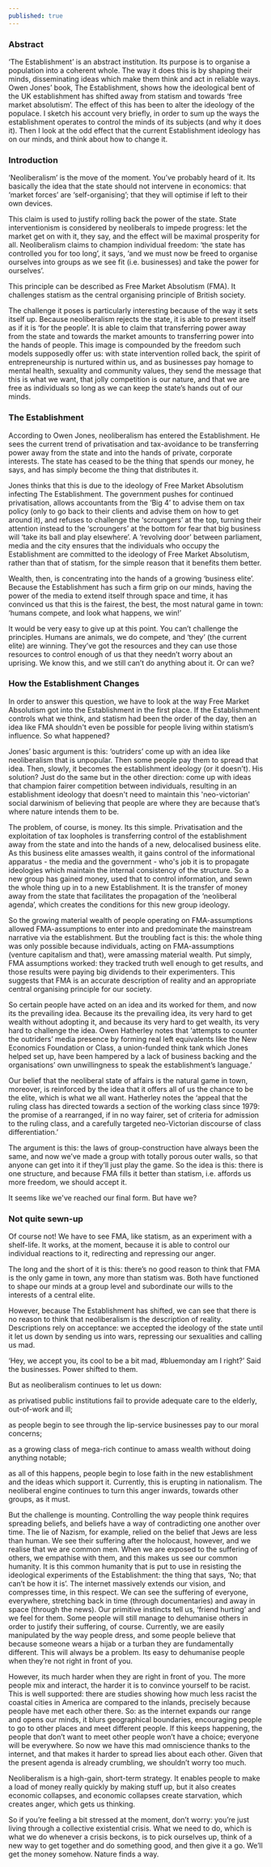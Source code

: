 ```yaml
---
published: true
---
```

### Abstract
‘The Establishment’ is an abstract institution. Its purpose is to organise a population into a coherent whole. The way it does this is by shaping their minds, disseminating ideas which make them think and act in reliable ways. Owen Jones’ book, The Establishment, shows how the ideological bent of the UK establishment has shifted away from statism and towards ‘free market absolutism’. The effect of this has been to alter the ideology of the populace. I sketch his account very briefly, in order to sum up the ways the establishment operates to control the minds of its subjects (and why it does it). Then I look at the odd effect that the current Establishment ideology has on our minds, and think about how to change it.

### Introduction
‘Neoliberalism’ is the move of the moment. You’ve probably heard of it. Its basically the idea that the state should not intervene in economics: that ‘market forces’ are ‘self-organising’; that they will optimise if left to their own devices.

This claim is used to justify rolling back the power of the state. State interventionism is considered by neoliberals to impede progress: let the market get on with it, they say, and the effect will be maximal prosperity for all. Neoliberalism claims to champion individual freedom: ‘the state has controlled you for too long’, it says, ‘and we must now be freed to organise ourselves into groups as we see fit (i.e. businesses) and take the power for ourselves’.

This principle can be described as Free Market Absolutism (FMA). It challenges statism as the central organising principle of British society.

The challenge it poses is particularly interesting because of the way it sets itself up. Because neoliberalism rejects the state, it is able to present itself as if it is ‘for the people’. It is able to claim that transferring power away from the state and towards the market amounts to transferring power into the hands of people. This image is compounded by the freedom such models supposedly offer us: with state intervention rolled back, the spirit of entrepreneurship is nurtured within us, and as businesses pay homage to mental health, sexuality and community values, they send the message that this is what we want, that jolly competition is our nature, and that we are free as individuals so long as we can keep the state’s hands out of our minds.

### The Establishment
According to Owen Jones, neoliberalism has entered the Establishment. He sees the current trend of privatisation and tax-avoidance to be transferring power away from the state and into the hands of private, corporate interests. The state has ceased to be the thing that spends our money, he says, and has simply become the thing that distributes it.

Jones thinks that this is due to the ideology of Free Market Absolutism infecting The Establishment. The government pushes for continued privatisation, allows accountants from the ‘Big 4’ to advise them on tax policy (only to go back to their clients and advise them on how to get around it), and refuses to challenge the ‘scroungers’ at the top, turning their attention instead to the ‘scroungers’ at the bottom for fear that big business will ‘take its ball and play elsewhere’. A ‘revolving door’ between parliament, media and the city ensures that the individuals who occupy the Establishment are committed to the ideology of Free Market Absolutism, rather than that of statism, for the simple reason that it benefits them better. 

Wealth, then, is concentrating into the hands of a growing ‘business elite’. Because the Establishment has such a firm grip on our minds, having the power of the media to extend itself through space and time, it has convinced us that this is the fairest, the best, the most natural game in town: ‘humans compete, and look what happens, we win!’

It would be very easy to give up at this point. You can’t challenge the principles. Humans are animals, we do compete, and ‘they’ (the current elite) are winning. They’ve got the resources and they can use those resources to control enough of us that they needn’t worry about an uprising. We know this, and we still can’t do anything about it. Or can we?

### How the Establishment Changes

In order to answer this question, we have to look at the way Free Market Absolutism got into the Establishment in the first place. If the Establishment controls what we think, and statism had been the order of the day, then an idea like FMA shouldn't even be possible for people living within statism’s influence. So what happened?

Jones’ basic argument is this: ‘outriders’ come up with an idea like neoliberalism that is unpopular. Then some people pay them to spread that idea. Then, slowly, it becomes the establishment ideology (or it doesn’t). His solution? Just do the same but in the other direction: come up with ideas that champion fairer competition between individuals, resulting in an establishment ideology that doesn't need to maintain this 'neo-victorian' social darwinism of believing that people are where they are because that’s where nature intends them to be.

The problem, of course, is money. Its this simple. Privatisation and the exploitation of tax loopholes is transferring control of the establishment away from the state and into the hands of a new, delocalised business elite. As this business elite amasses wealth, it gains control of the informational apparatus - the media and the government - who's job it is to propagate ideologies which maintain the internal consistency of the structure. So a new group has gained money, used that to control information, and sewn the whole thing up in to a new Establishment. It is the transfer of money away from the state that facilitates the propagation of the ‘neoliberal agenda’, which creates the conditions for this new group ideology.

So the growing material wealth of people operating on FMA-assumptions allowed FMA-assumptions to enter into and predominate the mainstream narrative via the establishment. But the troubling fact is this: the whole thing was only possible because individuals, acting on FMA-assumptions (venture capitalism and that), were amassing material wealth. Put simply, FMA assumptions worked: they tracked truth well enough to get results, and those results were paying big dividends to their experimenters. This suggests that FMA is an accurate description of reality and an appropriate central organising principle for our society.

So certain people have acted on an idea and its worked for them, and now its the prevailing idea. Because its the prevailing idea, its very hard to get wealth without adopting it, and because its very hard to get wealth, its very hard to challenge the idea. Owen Hatherley notes that ‘attempts to counter the outriders’ media presence by forming real left equivalents like the New Economics Foundation or Class, a union-funded think tank which Jones helped set up, have been hampered by a lack of business backing and the organisations’ own unwillingness to speak the establishment’s language.’ 

Our belief that the neoliberal state of affairs is the natural game in town, moreover, is reinforced by the idea that it offers all of us the chance to be the elite, which is what we all want. Hatherley notes the ‘appeal that the ruling class has directed towards a section of the working class since 1979: the promise of a rearranged, if in no way fairer, set of criteria for admission to the ruling class, and a carefully targeted neo-Victorian discourse of class differentiation.’

The argument is this: the laws of group-construction have always been the same, and now we’ve made a group with totally porous outer walls, so that anyone can get into it if they’ll just play the game. So the idea is this: there is one structure, and because FMA fills it better than statism, i.e. affords us more freedom, we should accept it.

It seems like we've reached our final form. But have we?

### Not quite sewn-up

Of course not! We have to see FMA, like statism, as an experiment with a shelf-life. It works, at the moment, because it is able to control our individual reactions to it, redirecting and repressing our anger.

The long and the short of it is this: there’s no good reason to think that FMA is the only game in town, any more than statism was. Both have functioned to shape our minds at a group level and subordinate our wills to the interests of a central elite. 

However, because The Establishment has shifted, we can see that there is no reason to think that neoliberalism is the description of reality. Descriptions rely on acceptance: we accepted the ideology of the state until it let us down by sending us into wars, repressing our sexualities and calling us mad. 

‘Hey, we accept you, its cool to be a bit mad, #bluemonday am I right?’ Said the businesses. Power shifted to them.

But as neoliberalism continues to let us down:

as privatised public institutions fail to provide adequate care to the elderly, out-of-work and ill;

as people begin to see through the lip-service businesses pay to our moral concerns;

as a growing class of mega-rich continue to amass wealth without doing anything notable;

as all of this happens, people begin to lose faith in the new establishment and the ideas which support it. Currently, this is erupting in nationalism. The neoliberal engine continues to turn this anger inwards, towards other groups, as it must.

But the challenge is mounting. Controlling the way people think requires spreading beliefs, and beliefs have a way of contradicting one another over time. The lie of Nazism, for example, relied on the belief that Jews are less than human. We see their suffering after the holocaust, however, and we realise that we are common men. When we are exposed to the suffering of others, we empathise with them, and this makes us see our common humanity. It is this common humanity that is put to use in resisting the ideological experiments of the Establishment: the thing that says, ‘No; that can’t be how it is’. The internet massively extends our vision, and compresses time, in this respect. We can see the suffering of everyone, everywhere, stretching back in time (through documentaries) and away in space (through the news). Our primitive instincts tell us, ‘friend hurting’ and we feel for them. Some people will still manage to dehumanise others in order to justify their suffering, of course. Currently, we are easily manipulated by the way people dress, and some people believe that because someone wears a hijab or a turban they are fundamentally different. This will always be a problem. Its easy to dehumanise people when they’re not right in front of you.

However, its much harder when they are right in front of you. The more people mix and interact, the harder it is to convince yourself to be racist. This is well supported: there are studies showing how much less racist the coastal cities in America are compared to the inlands, precisely because people have met each other there. So: as the internet expands our range and opens our minds, it blurs geographical boundaries, encouraging people to go to other places and meet different people. If this keeps happening, the people that don’t want to meet other people won’t have a choice; everyone will be everywhere. So now we have this mad omniscience thanks to the internet, and that makes it harder to spread lies about each other. Given that the present agenda is already crumbling, we shouldn’t worry too much.

Neoliberalism is a high-gain, short-term strategy. It enables people to make a load of money really quickly by making stuff up, but it also creates economic collapses, and economic collapses create starvation, which creates anger, which gets us thinking. 

So if you’re feeling a bit stressed at the moment, don’t worry: you’re just living through a collective existential crisis. What we need to do, which is what we do whenever a crisis beckons, is to pick ourselves up, think of a new way to get together and do something good, and then give it a go. We’ll get the money somehow. Nature finds a way.
